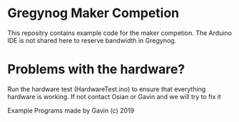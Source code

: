 # Gregynog Maker Competion
 This repositry contains example code for the maker competion. The Arduino IDE is not shared here to reserve bandwidth in Gregynog.

# Problems with the hardware?

Run the hardware test (HardwareTest.ino) to ensure that everything hardware is working. If not contact Osian or Gavin and we will try to fix it


Example Programs made by Gavin (c) 2019

